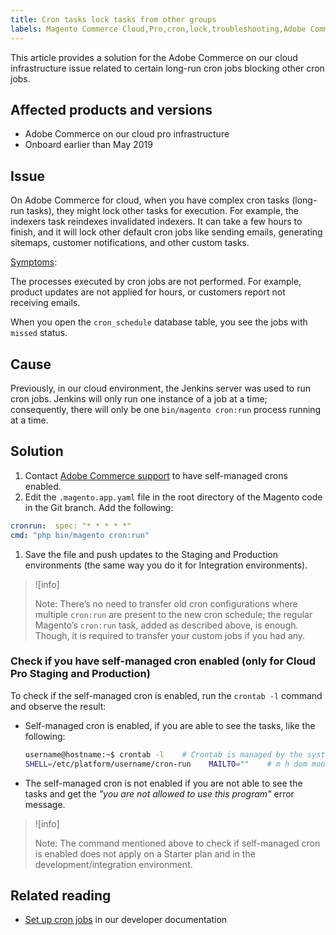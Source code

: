 ```yaml
---
title: Cron tasks lock tasks from other groups
labels: Magento Commerce Cloud,Pro,cron,lock,troubleshooting,Adobe Commerce,cloud infrastructure
---
```


This article provides a solution for the Adobe Commerce on our cloud infrastructure issue related to certain long-run cron jobs blocking other cron jobs.

## Affected products and versions

* Adobe Commerce on our cloud pro infrastructure
* Onboard earlier than May 2019

## Issue

On Adobe Commerce for cloud, when you have complex cron tasks (long-run tasks), they might lock other tasks for execution. For example, the indexers task reindexes invalidated indexers. It can take a few hours to finish, and it will lock other default cron jobs like sending emails, generating sitemaps, customer notifications, and other custom tasks.

<ins>Symptoms</ins>:

The processes executed by cron jobs are not performed. For example, product updates are not applied for hours, or customers report not receiving emails.

When you open the `cron_schedule` database table, you see the jobs with `missed` status.

## Cause

Previously, in our cloud environment, the Jenkins server was used to run cron jobs. Jenkins will only run one instance of a job at a time; consequently, there will only be one `bin/magento cron:run` process running at a time.

## Solution

1. Contact [Adobe Commerce support](https://support.magento.com/hc/en-us/articles/360019088251) to have self-managed crons enabled.
1. Edit the `.magento.app.yaml` file in the root directory of the Magento code in the Git branch. Add the following:    
  ```yaml    crons:        
  cronrun:  spec: "* * * * *"            
  cmd: "php bin/magento cron:run"    
  ```    
1. Save the file and push updates to the Staging and Production environments (the same way you do it for Integration environments).

>![info]
>
>Note: There’s no need to transfer old cron configurations where multiple `cron:run` are present to the new cron schedule; the regular Magento’s `cron:run` task, added as described above, is enough. Though, it is required to transfer your custom jobs if you had any.

### Check if you have self-managed cron enabled (only for Cloud Pro Staging and Production)

To check if the self-managed cron is enabled, run the `crontab -l` command and observe the result:

* Self-managed cron is enabled, if you are able to see the tasks, like the following:   
    ```bash
    username@hostname:~$ crontab -l    # Crontab is managed by the system, attempts to edit it directly will fail.    
    SHELL=/etc/platform/username/cron-run    MAILTO=""    # m h dom mon dow job_name    * * * * * cronrun    
    ```    
* The self-managed cron is not enabled if you are not able to see the tasks and get the *"you are not allowed to use this program"* error message.

>![info]
>
>Note: The command mentioned above to check if self-managed cron is enabled does not apply on a Starter plan and in the development/integration environment.

## Related reading

* [Set up cron jobs](https://devdocs.magento.com/guides/v2.3/cloud/configure/setup-cron-jobs.html) in our developer documentation
